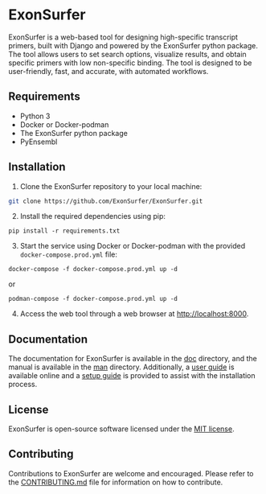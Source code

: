 # ExonSurfer

ExonSurfer is a web-based tool for designing high-specific transcript primers, built with Django and powered by the ExonSurfer python package. The tool allows users to set search options, visualize results, and obtain specific primers with low non-specific binding. The tool is designed to be user-friendly, fast, and accurate, with automated workflows.

## Requirements

- Python 3
- Docker or Docker-podman
- The ExonSurfer python package
- PyEnsembl

## Installation

1. Clone the ExonSurfer repository to your local machine:

```bash
git clone https://github.com/ExonSurfer/ExonSurfer.git
```

2. Install the required dependencies using pip:

```pip install -r requirements.txt```

3. Start the service using Docker or Docker-podman with the provided `docker-compose.prod.yml` file:

```docker-compose -f docker-compose.prod.yml up -d```

or

```podman-compose -f docker-compose.prod.yml up -d```

4. Access the web tool through a web browser at [http://localhost:8000](http://localhost:8000).

## Documentation

The documentation for ExonSurfer is available in the [doc](doc/) directory, and the manual is available in the [man](man/) directory. Additionally, a [user guide](https://exonsurfer.github.io/ExonSurfer/user-guide.html) is available online and a [setup guide](https://exonsurfer.github.io/ExonSurfer/setup-guide.html) is provided to assist with the installation process.

## License

ExonSurfer is open-source software licensed under the [MIT license](LICENSE).

## Contributing

Contributions to ExonSurfer are welcome and encouraged. Please refer to the [CONTRIBUTING.md](CONTRIBUTING.md) file for information on how to contribute.